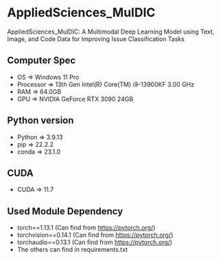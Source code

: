 # AppliedSciences_MulDIC
AppliedSciences_MulDIC: A Multimodal Deep Learning Model using Text, Image, and Code Data for Improving Issue Classification Tasks

## Computer Spec
 * OS => Windows 11 Pro
 * Processor => 13th Gen Intel(R) Core(TM) i9-13900KF   3.00 GHz
 * RAM => 64.0GB
 * GPU => NVIDIA GeForce RTX 3090 24GB

## Python version
 * Python => 3.9.13
 * pip => 22.2.2
 * conda => 23.1.0

## CUDA
 * CUDA => 11.7

## Used Module Dependency
 * torch==1.13.1 (Can find from https://pytorch.org/)
 * torchvision==0.14.1 (Can find from https://pytorch.org/)
 * torchaudio==0.13.1 (Can find from https://pytorch.org/)
 * The others can find in requirements.txt
<!-- 
# Sequence

0) pip install -r requirements.txt

1) Unzip Data.zip

2) execute make_folder_tree.py

3) execute MAIN_RQ1.py

4) execute MAIN_RQ2,3,4.py -->